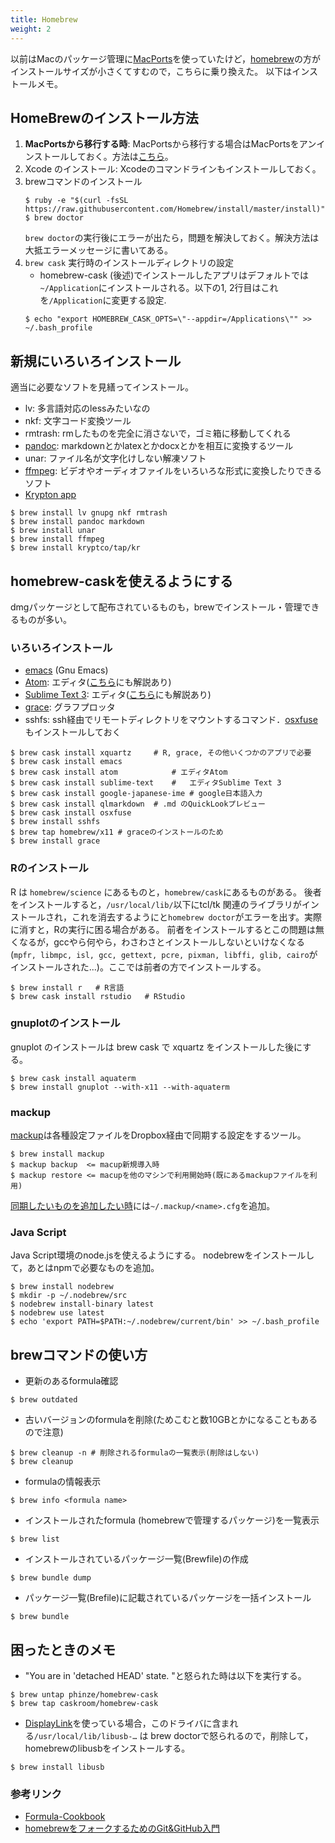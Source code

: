 ```yaml
---
title: Homebrew
weight: 2
---
```


以前はMacのパッケージ管理に[MacPorts](../macports)を使っていたけど，[homebrew](http://brew.sh/)の方がインストールサイズが小さくてすむので，こちらに乗り換えた。
以下はインストールメモ。

## HomeBrewのインストール方法

1. **MacPortsから移行する時**: MacPortsから移行する場合はMacPortsをアンインストールしておく。方法は[こちら](../macports)。
2. Xcode のインストール: Xcodeのコマンドラインもインストールしておく。
3. brewコマンドのインストール
	```
	$ ruby -e "$(curl -fsSL https://raw.githubusercontent.com/Homebrew/install/master/install)"
	$ brew doctor
	```
	`brew doctor`の実行後にエラーが出たら，問題を解決しておく。解決方法は大抵エラーメッセージに書いてある。
4. `brew cask` 実行時のインストールディレクトリの設定
	- homebrew-cask (後述)でインストールしたアプリはデフォルトでは`~/Application`にインストールされる。以下の1, 2行目はこれを`/Application`に変更する設定.
	```
	$ echo "export HOMEBREW_CASK_OPTS=\"--appdir=/Applications\"" >> ~/.bash_profile
	```

## 新規にいろいろインストール

適当に必要なソフトを見繕ってインストール。

- lv:  多言語対応のlessみたいなの
- nkf: 文字コード変換ツール
- rmtrash: rmしたものを完全に消さないで，ゴミ箱に移動してくれる
- [pandoc](http://sky-y.github.io/site-pandoc-jp/users-guide/): markdownとかlatexとかdocxとかを相互に変換するツール
- unar: ファイル名が文字化けしない解凍ソフト
- [ffmpeg](https://www.ffmpeg.org/): ビデオやオーディオファイルをいろいろな形式に変換したりできるソフト
- [Krypton app](https://krypt.co/docs/start/installation.html)
```
$ brew install lv gnupg nkf rmtrash
$ brew install pandoc markdown
$ brew install unar
$ brew install ffmpeg
$ brew install kryptco/tap/kr
```

## homebrew-caskを使えるようにする

dmgパッケージとして配布されているものも，brewでインストール・管理できるものが多い。

<!--
### 準備

dmgパッケージをbrew化したものはリポジトリ caskroom/cask にある。
```
$ brew tap caskroom/cask
```
-->

### いろいろインストール

- [emacs](http://emacsformacosx.com) (Gnu Emacs)
- [Atom](https://atom.io/): エディタ([こちら](/editors/atom)にも解説あり)
- [Sublime Text 3](https://www.sublimetext.com/): エディタ([こちら](/editors/sublime)にも解説あり)
- [grace](http://plasma-gate.weizmann.ac.il/Grace/): グラフプロッタ
- sshfs: ssh経由でリモートディレクトリをマウントするコマンド．[osxfuse](https://osxfuse.github.io/)もインストールしておく


```
$ brew cask install xquartz     # R, grace, その他いくつかのアプリで必要
$ brew cask install emacs
$ brew cask install atom  			# エディタAtom
$ brew cask install sublime-text	#	エディタSublime Text 3
$ brew cask install google-japanese-ime	# google日本語入力
$ brew cask install qlmarkdown  # .md のQuickLookプレビュー
$ brew cask install osxfuse
$ brew install sshfs
$ brew tap homebrew/x11 # graceのインストールのため
$ brew install grace
```

### Rのインストール<a id="R"></a>

R は `homebrew/science` にあるものと，`homebrew/cask`にあるものがある。
後者をインストールすると，`/usr/local/lib/`以下にtcl/tk 関連のライブラリがインストールされ，これを消去するようにと`homebrew doctor`がエラーを出す。実際に消すと，Rの実行に困る場合がある。
前者をインストールするとこの問題は無くなるが，gccやら何やら，わさわさとインストールしないといけなくなる(`mpfr, libmpc, isl, gcc, gettext, pcre, pixman, libffi, glib, cairo`がインストールされた...)。ここでは前者の方でインストールする。

```
$ brew install r   # R言語
$ brew cask install rstudio   # RStudio
```

### gnuplotのインストール

gnuplot のインストールは brew cask で xquartz をインストールした後にする。
```
$ brew cask install aquaterm
$ brew install gnuplot --with-x11 --with-aquaterm
```

### mackup

[mackup](https://github.com/lra/mackup/)は各種設定ファイルをDropbox経由で同期する設定をするツール。
```
$ brew install mackup
$ mackup backup  <= macup新規導入時
$ mackup restore <= macupを他のマシンで利用開始時(既にあるmackupファイルを利用)
```
[同期したいものを追加したい時](https://github.com/lra/mackup/tree/master/doc#add-support-for-an-application-or-any-file-or-directory)には`~/.mackup/<name>.cfg`を追加。

### Java Script

Java Script環境のnode.jsを使えるようにする。
nodebrewをインストールして，あとはnpmで必要なものを追加。
```
$ brew install nodebrew
$ mkdir -p ~/.nodebrew/src
$ nodebrew install-binary latest
$ nodebrew use latest
$ echo 'export PATH=$PATH:~/.nodebrew/current/bin' >> ~/.bash_profile
```

## brewコマンドの使い方

- 更新のあるformula確認
```
$ brew outdated
```
- 古いバージョンのformulaを削除(ためこむと数10GBとかになることもあるので注意)
```
$ brew cleanup -n # 削除されるformulaの一覧表示(削除はしない)
$ brew cleanup
```
- formulaの情報表示
```
$ brew info <formula name>
```
- インストールされたformula (homebrewで管理するパッケージ)を一覧表示
```
$ brew list
```
- インストールされているパッケージ一覧(Brewfile)の作成
```
$ brew bundle dump
```
- パッケージ一覧(Brefile)に記載されているパッケージを一括インストール
```
$ brew bundle
```


## 困ったときのメモ

- "You are in 'detached HEAD' state. "と怒られた時は以下を実行する。
```
$ brew untap phinze/homebrew-cask
$ brew tap caskroom/homebrew-cask
```
- [DisplayLink](http://www.displaylink.com/downloads/macos)を使っている場合，このドライバに含まれる`/usr/local/lib/libusb-…` は brew doctorで怒られるので，削除して，homebrewのlibusbをインストールする。
```
$ brew install libusb
```

### 参考リンク

- [Formula-Cookbook](https://github.com/Homebrew/homebrew/wiki/Formula-Cookbook)
- [homebrewをフォークするためのGit&GitHub入門](http://toggtc.hatenablog.com/entry/2012/02/25/232434)
